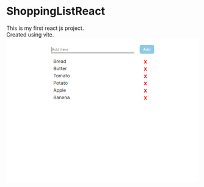 # ShoppingListReact
This is my first react js project. <br />
Created using vite.
![Alt text](ShoppingList/ss.PNG)

